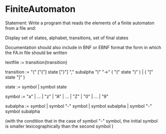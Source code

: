 # FiniteAutomaton
Statement: Write a program that reads the elements of a finite automaton from a file and:

Display set of states, alphabet, transitions, set of final states

Documentation should also include in BNF or EBNF format the form in which the FA.in file should be written

textfile := transition{transition}

transition := "(" ["{"] state ["}"] "," subalpha ")" "->" ( "(" state ")" ) | ( "[" state "]" )

state := symbol | symbol state

symbol := "a" | ... | "z" | "A" | ... | "Z" | "0" | ... | "9" 

subalpha := symbol | symbol "-" symbol | symbol subalpha | symbol "-" symbol subalpha

(with the condition that in the case of symbol "-" symbol, the initial symbol is smaller lexicographically than the second symbol )
